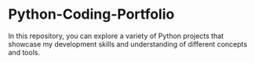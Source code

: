# Python-Coding-Portfolio
In this repository, you can explore a variety of Python projects that showcase my development skills and understanding of different concepts and tools.
